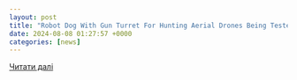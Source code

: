 ```yaml
---
layout: post
title: "Robot Dog With Gun Turret For Hunting Aerial Drones Being Tested By Army"
date: 2024-08-08 01:27:57 +0000
categories: [news]
---
```


[Читати далі](https://www.yahoo.com/news/robot-dog-gun-turret-hunting-172047721.html)
